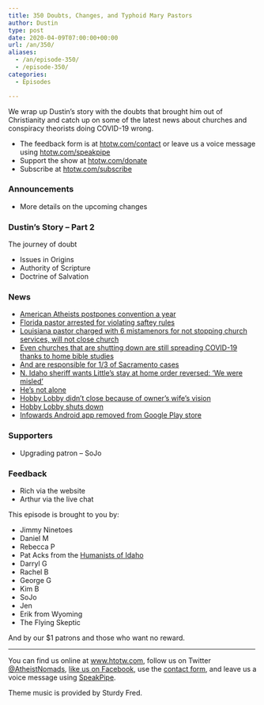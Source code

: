 ```yaml
---
title: 350 Doubts, Changes, and Typhoid Mary Pastors
author: Dustin
type: post
date: 2020-04-09T07:00:00+00:00
url: /an/350/
aliases: 
  - /an/episode-350/
  - /episode-350/
categories:
  - Episodes

---
```

<div id="buzzsprout-player-10552759"></div><script src="https://www.buzzsprout.com/1983601/10552759-350-doubts-changes-and-typhoid-mary-pastors.js?container_id=buzzsprout-player-10552759&player=small" type="text/javascript" charset="utf-8"></script>

We wrap up Dustin&#8217;s story with the doubts that brought him out of Christianity and catch up on some of the latest news about churches and conspiracy theorists doing COVID-19 wrong.

<!--more-->

 * The feedback form is at [htotw.com/contact](https://htotw.com/contact) or leave us a voice message using <a href="https://htotw.com/speakpipe" target="_blank" rel="noopener noreferrer">htotw.com/speakpipe</a>
 * Support the show at <a href="https://htotw.com/donate" target="_blank" rel="noopener noreferrer">htotw.com/donate</a>
 * Subscribe at <a href="https://htotw.com/subscribe" target="_blank" rel="noopener noreferrer">htotw.com/subscribe</a>

### Announcements

  * More details on the upcoming changes

### Dustin’s Story &#8211; Part 2

The journey of doubt

  * Issues in Origins
  * Authority of Scripture
  * Doctrine of Salvation

### News

  * [American Atheists postpones convention a year][1]
  * [Florida pastor arrested for violating saftey rules][2]
  * [Louisiana pastor charged with 6 mistamenors for not stopping church services, will not close church][3]
  * [Even churches that are shutting down are still spreading COVID-19 thanks to home bible studies][4]
  * [And are responsible for 1/3 of Sacramento cases][5]
  * [N. Idaho sheriff wants Little’s stay at home order reversed: ‘We were misled’][6]
  * [He’s not alone][7]
  * [Hobby Lobby didn’t close because of owner’s wife’s vision][8]
  * [Hobby Lobby shuts down][9]
  * [Infowards Android app removed from Google Play store][10]

### Supporters

  * Upgrading patron &#8211; SoJo

### Feedback

  * Rich via the website
  * Arthur via the live chat

This episode is brought to you by:

  * Jimmy Ninetoes
  * Daniel M
  * Rebecca P
  * Pat Acks from the <a href="https://www.humanistsofidaho.org" target="_blank" rel="noopener noreferrer">Humanists of Idaho</a>
  * Darryl G
  * Rachel B
  * George G
  * Kim B
  * SoJo
  * Jen
  * Erik from Wyoming
  * The Flying Skeptic

And by our $1 patrons and those who want no reward.

<hr width="500" />

You can find us online at <a href="https://www.htotw.com/" target="_blank" rel="noopener noreferrer">www.htotw.com</a>, follow us on Twitter <a href="https://htotw.com/twitter" target="_blank" rel="noopener noreferrer">@AtheistNomads</a>, <a href="https://htotw.com/facebook" target="_blank" rel="noopener noreferrer">like us on Facebook</a>, use the [contact form](https://htotw.com/contact), and leave us a voice message using <a href="https://htotw.com/speakpipe" target="_blank" rel="noopener noreferrer">SpeakPipe</a>.

Theme music is provided by Sturdy Fred.

 [1]: https://convention.atheists.org/covid19
 [2]: https://www.theguardian.com/us-news/2020/mar/31/florida-megachurch-pastor-arrested-for-breaching-covid-19-health-order
 [3]: https://www.cnn.com/2020/03/31/us/louisiana-pastor-arrest-tony-spell/index.html
 [4]: https://www.cnn.com/2020/04/03/us/sacramento-county-church-covid-19-outbreak/index.html
 [5]: https://www.kcra.com/article/sacramento-county-one-third-of-covid-19-cases-tied-church-gatherings-officials-say/32011107
 [6]: https://idahonews.com/news/coronavirus/n-idaho-sheriff-opposes-littles-stay-at-home-order-we-were-misled
 [7]: https://www.ktvb.com/mobile/article/news/local/208/north-idaho-officials-declare-governors-stay-at-home-order-unconstitutional/277-bf22bf59-7cdc-463a-a0df-75b2e607bd68
 [8]: https://www.patheos.com/blogs/progressivesecularhumanist/2020/03/hobby-lobby-stays-open-because-owners-wife-had-vision-from-god/
 [9]: https://www.businessinsider.com/hobby-lobby-closing-stores-furlough-nearly-all-employees-without-pay-2020-4
 [10]: https://9to5google.com/2020/03/27/google-play-infowars-android-app-ban/